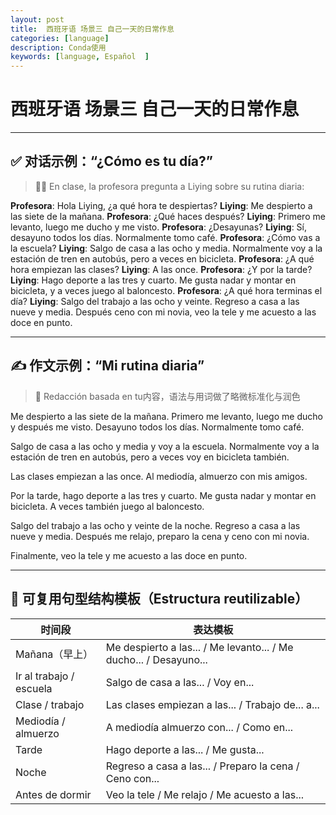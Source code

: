 ```yaml
---
layout: post
title:  西班牙语 场景三 自己一天的日常作息
categories: [language] 
description: Conda使用
keywords: [language, Español  ] 
---
```


# 西班牙语 场景三 自己一天的日常作息

------

## ✅ 对话示例：**“¿Cómo es tu día?”**

> 👩‍🏫 En clase, la profesora pregunta a Liying sobre su rutina diaria:

**Profesora**: Hola Liying, ¿a qué hora te despiertas?
 **Liying**: Me despierto a las siete de la mañana.
 **Profesora**: ¿Qué haces después?
 **Liying**: Primero me levanto, luego me ducho y me visto.
 **Profesora**: ¿Desayunas?
 **Liying**: Sí, desayuno todos los días. Normalmente tomo café.
 **Profesora**: ¿Cómo vas a la escuela?
 **Liying**: Salgo de casa a las ocho y media. Normalmente voy a la estación de tren en autobús, pero a veces en bicicleta.
 **Profesora**: ¿A qué hora empiezan las clases?
 **Liying**: A las once.
 **Profesora**: ¿Y por la tarde?
 **Liying**: Hago deporte a las tres y cuarto. Me gusta nadar y montar en bicicleta, y a veces juego al baloncesto.
 **Profesora**: ¿A qué hora terminas el día?
 **Liying**: Salgo del trabajo a las ocho y veinte. Regreso a casa a las nueve y media. Después ceno con mi novia, veo la tele y me acuesto a las doce en punto.

------

## ✍️ 作文示例：**“Mi rutina diaria”**

> 📄 Redacción basada en tu内容，语法与用词做了略微标准化与润色

Me despierto a las siete de la mañana.
 Primero me levanto, luego me ducho y después me visto.
 Desayuno todos los días. Normalmente tomo café.

Salgo de casa a las ocho y media y voy a la escuela.
 Normalmente voy a la estación de tren en autobús, pero a veces voy en bicicleta también.

Las clases empiezan a las once.
 Al mediodía, almuerzo con mis amigos.

Por la tarde, hago deporte a las tres y cuarto.
 Me gusta nadar y montar en bicicleta. A veces también juego al baloncesto.

Salgo del trabajo a las ocho y veinte de la noche.
 Regreso a casa a las nueve y media.
 Después me relajo, preparo la cena y ceno con mi novia.

Finalmente, veo la tele y me acuesto a las doce en punto.

------

## 🧱 可复用句型结构模板（Estructura reutilizable）

| 时间段                  | 表达模板                                                     |
| ----------------------- | ------------------------------------------------------------ |
| Mañana（早上）          | Me despierto a las... / Me levanto... / Me ducho... / Desayuno... |
| Ir al trabajo / escuela | Salgo de casa a las... / Voy en...                           |
| Clase / trabajo         | Las clases empiezan a las... / Trabajo de... a...            |
| Mediodía / almuerzo     | A mediodía almuerzo con... / Como en...                      |
| Tarde                   | Hago deporte a las... / Me gusta...                          |
| Noche                   | Regreso a casa a las... / Preparo la cena / Ceno con...      |
| Antes de dormir         | Veo la tele / Me relajo / Me acuesto a las...                |

